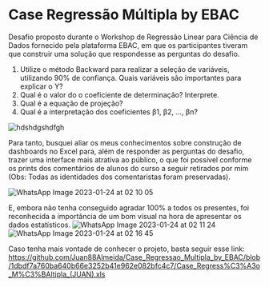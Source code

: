 # Case Regressão Múltipla by EBAC
Desafio proposto durante o Workshop de Regressão Linear para Ciência de Dados fornecido pela plataforma EBAC, em que os participantes tiveram que construir uma solução que respondesse as perguntas do desafio.

1. Utilize o método Backward para realizar a seleção de variáveis, utilizando 90% de confiança. Quais variáveis são importantes para explicar o Y?
2. Qual é o valor do o coeficiente de determinação? Interprete.
3. Qual é a equação de projeção?
4. Qual é a interpretação dos coeficientes β1, β2, ..., βn?

![hdshdgshdfgh](https://user-images.githubusercontent.com/114545696/214216075-7604d76b-a25c-4090-bc1e-d310b5d1f608.jpg)

Para tanto, busquei aliar os meus conhecimentos sobre construção de dashboards no Excel para, além de responder as perguntas do desafio, trazer uma interface mais atrativa ao público, o que foi possível conforme os prints dos comentários de alunos do curso a seguir retirados por mim (Obs: Todas as identidades dos comentaristas foram preservadas).

![WhatsApp Image 2023-01-24 at 02 10 05](https://user-images.githubusercontent.com/114545696/214216942-6c4eef3f-613d-4535-a48e-7b465140f7b4.jpeg)

E, embora não tenha conseguido agradar 100% a todos os presentes, foi reconhecida a importância de um bom visual na hora de apresentar os dados estatísticos.
![WhatsApp Image 2023-01-24 at 02 11 24](https://user-images.githubusercontent.com/114545696/214216980-8a3bd1a6-6f36-47b5-8f0d-574a585989fc.jpeg)
![WhatsApp Image 2023-01-24 at 02 16 45](https://user-images.githubusercontent.com/114545696/214217269-c82e3a28-025b-46c4-b8dc-a886991b2512.jpeg)

Caso tenha mais vontade de conhecer o projeto, basta seguir esse link: https://github.com/Juan88Almeida/Case_Regressao_Multipla_by_EBAC/blob/1dbdf7a760ba640b66e3252b41e962e082bfc4c7/Case_Regress%C3%A3o_M%C3%BAltipla_(JUAN).xls
